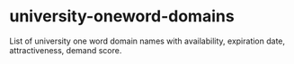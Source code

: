 # university-oneword-domains
List of university one word domain names with availability, expiration date, attractiveness, demand score.
